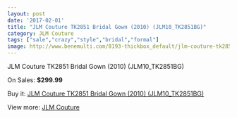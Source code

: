 ```yaml
---
layout: post
date: '2017-02-01'
title: "JLM Couture TK2851 Bridal Gown (2010) (JLM10_TK2851BG)"
category: JLM Couture
tags: ["sale","crazy","style","bridal","formal"]
image: http://www.benemulti.com/8193-thickbox_default/jlm-couture-tk2851-bridal-gown-2010-jlm10tk2851bg.jpg
---
```

JLM Couture TK2851 Bridal Gown (2010) (JLM10_TK2851BG)

On Sales: **$299.99**
<a href="https://www.benemulti.com/en/jlm-couture/3142-jlm-couture-tk2851-bridal-gown-2010-jlm10tk2851bg.html"><amp-img layout="responsive" width="600" height="600" src="//www.benemulti.com/8193-thickbox_default/jlm-couture-tk2851-bridal-gown-2010-jlm10tk2851bg.jpg" alt="JLM Couture TK2851 Bridal Gown (2010) (JLM10_TK2851BG) 0" /></a>
<a href="https://www.benemulti.com/en/jlm-couture/3142-jlm-couture-tk2851-bridal-gown-2010-jlm10tk2851bg.html"><amp-img layout="responsive" width="600" height="600" src="//www.benemulti.com/8194-thickbox_default/jlm-couture-tk2851-bridal-gown-2010-jlm10tk2851bg.jpg" alt="JLM Couture TK2851 Bridal Gown (2010) (JLM10_TK2851BG) 1" /></a>

Buy it: [JLM Couture TK2851 Bridal Gown (2010) (JLM10_TK2851BG)](https://www.benemulti.com/en/jlm-couture/3142-jlm-couture-tk2851-bridal-gown-2010-jlm10tk2851bg.html "JLM Couture TK2851 Bridal Gown (2010) (JLM10_TK2851BG)")

View more: [JLM Couture](https://www.benemulti.com/en/33-jlm-couture "JLM Couture")